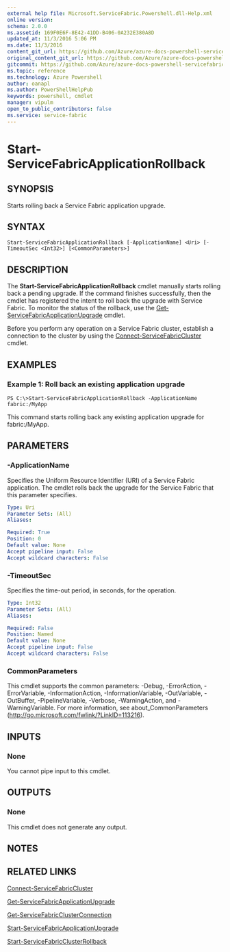 ```yaml
---
external help file: Microsoft.ServiceFabric.Powershell.dll-Help.xml
online version:
schema: 2.0.0
ms.assetid: 169F0E6F-8E42-41DD-B406-0A232E380A8D
updated_at: 11/3/2016 5:06 PM
ms.date: 11/3/2016
content_git_url: https://github.com/Azure/azure-docs-powershell-servicefabric/blob/live/Service-Fabric-cmdlets/ServiceFabric/vlatest/Start-ServiceFabricApplicationRollback.md
original_content_git_url: https://github.com/Azure/azure-docs-powershell-servicefabric/blob/live/Service-Fabric-cmdlets/ServiceFabric/vlatest/Start-ServiceFabricApplicationRollback.md
gitcommit: https://github.com/Azure/azure-docs-powershell-servicefabric/blob/79292df3c325e2a04987a559a1141637740ddd4c/Service-Fabric-cmdlets/ServiceFabric/vlatest/Start-ServiceFabricApplicationRollback.md
ms.topic: reference
ms.technology: Azure Powershell
author: oanapl
ms.author: PowerShellHelpPub
keywords: powershell, cmdlet
manager: vipulm
open_to_public_contributors: false
ms.service: service-fabric
---
```


# Start-ServiceFabricApplicationRollback

## SYNOPSIS
Starts rolling back a Service Fabric application upgrade.

## SYNTAX

```
Start-ServiceFabricApplicationRollback [-ApplicationName] <Uri> [-TimeoutSec <Int32>] [<CommonParameters>]
```

## DESCRIPTION
The **Start-ServiceFabricApplicationRollback** cmdlet manually starts rolling back a pending upgrade.
If the command finishes successfully, then the cmdlet has registered the intent to roll back the upgrade with Service Fabric.
To monitor the status of the rollback, use the [Get-ServiceFabricApplicationUpgrade](./Get-ServiceFabricApplicationUpgrade.md) cmdlet.

Before you perform any operation on a Service Fabric cluster, establish a connection to the cluster by using the [Connect-ServiceFabricCluster](./Connect-ServiceFabricCluster.md) cmdlet.

## EXAMPLES

### Example 1: Roll back an existing application upgrade
```
PS C:\>Start-ServiceFabricApplicationRollback -ApplicationName fabric:/MyApp
```

This command starts rolling back any existing application upgrade for fabric:/MyApp.

## PARAMETERS

### -ApplicationName
Specifies the Uniform Resource Identifier (URI) of a Service Fabric application.
The cmdlet rolls back the upgrade for the Service Fabric that this parameter specifies.

```yaml
Type: Uri
Parameter Sets: (All)
Aliases:

Required: True
Position: 0
Default value: None
Accept pipeline input: False
Accept wildcard characters: False
```

### -TimeoutSec
Specifies the time-out period, in seconds, for the operation.

```yaml
Type: Int32
Parameter Sets: (All)
Aliases:

Required: False
Position: Named
Default value: None
Accept pipeline input: False
Accept wildcard characters: False
```

### CommonParameters
This cmdlet supports the common parameters: -Debug, -ErrorAction, -ErrorVariable, -InformationAction, -InformationVariable, -OutVariable, -OutBuffer, -PipelineVariable, -Verbose, -WarningAction, and -WarningVariable. For more information, see about_CommonParameters (http://go.microsoft.com/fwlink/?LinkID=113216).

## INPUTS

### None
You cannot pipe input to this cmdlet.

## OUTPUTS

### None
This cmdlet does not generate any output.

## NOTES

## RELATED LINKS

[Connect-ServiceFabricCluster](xref:ServiceFabric/vlatest/Connect-ServiceFabricCluster.md)

[Get-ServiceFabricApplicationUpgrade](xref:ServiceFabric/vlatest/Get-ServiceFabricApplicationUpgrade.md)

[Get-ServiceFabricClusterConnection](xref:ServiceFabric/vlatest/Get-ServiceFabricClusterConnection.md)

[Start-ServiceFabricApplicationUpgrade](xref:ServiceFabric/vlatest/Start-ServiceFabricApplicationUpgrade.md)

[Start-ServiceFabricClusterRollback](xref:ServiceFabric/vlatest/Start-ServiceFabricClusterRollback.md)
